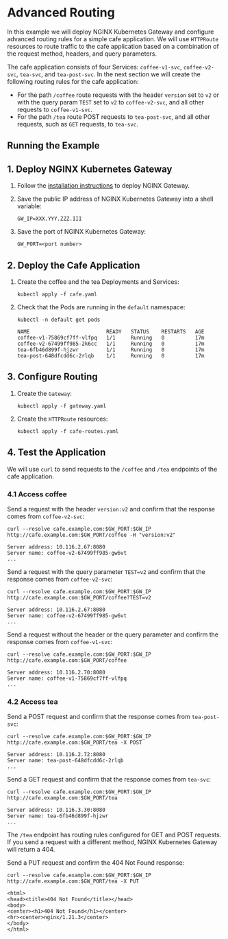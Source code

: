 # Advanced Routing

In this example we will deploy NGINX Kubernetes Gateway and configure advanced routing rules for a simple cafe application.
We will use `HTTPRoute` resources to route traffic to the cafe application based on a combination of the request method, headers, and query parameters.

The cafe application consists of four Services: `coffee-v1-svc`, `coffee-v2-svc`, `tea-svc`, and `tea-post-svc`. In the next section we will create the following routing rules for the cafe application:
- For the path `/coffee` route requests with the header `version` set to `v2` or with the query param `TEST` set to `v2` to `coffee-v2-svc`, and all other requests to `coffee-v1-svc`.
- For the path `/tea` route POST requests to `tea-post-svc`, and all other requests, such as `GET` requests, to `tea-svc`.

## Running the Example

## 1. Deploy NGINX Kubernetes Gateway

1. Follow the [installation instructions](/docs/installation.md) to deploy NGINX Gateway.

1. Save the public IP address of NGINX Kubernetes Gateway into a shell variable:

   ```
   GW_IP=XXX.YYY.ZZZ.III
   ```

1. Save the port of NGINX Kubernetes Gateway:

   ```
   GW_PORT=<port number>
   ```

## 2. Deploy the Cafe Application

1. Create the coffee and the tea Deployments and Services:

   ```shell
   kubectl apply -f cafe.yaml
   ```

1. Check that the Pods are running in the `default` namespace:

   ```shell
   kubectl -n default get pods
   ```
   ```console
   NAME                         READY   STATUS    RESTARTS   AGE
   coffee-v1-75869cf7ff-vlfpq   1/1     Running   0          17m
   coffee-v2-67499ff985-2k6cc   1/1     Running   0          17m
   tea-6fb46d899f-hjzwr         1/1     Running   0          17m
   tea-post-648dfcdd6c-2rlqb    1/1     Running   0          17m
   ```

## 3. Configure Routing

1. Create the `Gateway`:

   ```shell
   kubectl apply -f gateway.yaml
   ```

1. Create the `HTTPRoute` resources:

   ```shell
   kubectl apply -f cafe-routes.yaml
   ```

## 4. Test the Application

We will use `curl` to send requests to the `/coffee` and `/tea` endpoints of the cafe application.

### 4.1 Access coffee

Send a request with the header `version:v2` and confirm that the response comes from `coffee-v2-svc`:

```shell
curl --resolve cafe.example.com:$GW_PORT:$GW_IP http://cafe.example.com:$GW_PORT/coffee -H "version:v2"
```
```
Server address: 10.116.2.67:8080
Server name: coffee-v2-67499ff985-gw6vt
...
```

Send a request with the query parameter `TEST=v2` and confirm that the response comes from `coffee-v2-svc`:

```shell
curl --resolve cafe.example.com:$GW_PORT:$GW_IP http://cafe.example.com:$GW_PORT/coffee?TEST=v2
```
```
Server address: 10.116.2.67:8080
Server name: coffee-v2-67499ff985-gw6vt
...
```

Send a request without the header or the query parameter and confirm the response comes from `coffee-v1-svc`:

```shell
curl --resolve cafe.example.com:$GW_PORT:$GW_IP http://cafe.example.com:$GW_PORT/coffee
```
```
Server address: 10.116.2.70:8080
Server name: coffee-v1-75869cf7ff-vlfpq
...
```

### 4.2 Access tea

Send a POST request and confirm that the response comes from `tea-post-svc`:

```shell
curl --resolve cafe.example.com:$GW_PORT:$GW_IP http://cafe.example.com:$GW_PORT/tea -X POST
```
```
Server address: 10.116.2.72:8080
Server name: tea-post-648dfcdd6c-2rlqb
...
```

Send a GET request and confirm that the response comes from `tea-svc`:

```shell
curl --resolve cafe.example.com:$GW_PORT:$GW_IP http://cafe.example.com:$GW_PORT/tea
```
```
Server address: 10.116.3.30:8080
Server name: tea-6fb46d899f-hjzwr
...
```

The `/tea` endpoint has routing rules configured for GET and POST requests. If you send a request with a different method, NGINX Kubernetes Gateway will return a 404.

Send a PUT request and confirm the 404 Not Found response:

```shell
curl --resolve cafe.example.com:$GW_PORT:$GW_IP http://cafe.example.com:$GW_PORT/tea -X PUT
```
```
<html>
<head><title>404 Not Found</title></head>
<body>
<center><h1>404 Not Found</h1></center>
<hr><center>nginx/1.21.3</center>
</body>
</html>
```
